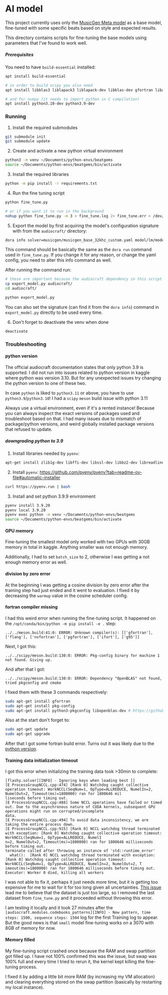 # AI model

This project currently uses only the [MusicGen Meta model](https://github.com/facebookresearch/audiocraft) as a base model, fine-tuned with some specific beats based on style and expected results.

This directory contains scripts for fine-tuning the base models using parameters that I've found to work well.

##### Prerequisites

You need to have `build-essential` installed:

```bash
apt install build-essential

# in order to build scipy you also need
apt install libblas3 liblapack3 liblapack-dev libblas-dev gfortran libatlas-base-dev

# and for numpy (it needs to import python in C compilation)
apt install python3.10-dev python3.9-dev
```

### Running

1. Install the required submodules

```bash
git submodule init
git submodule update
```

2. Create and activate a new python virtual environment

```bash
python3 -m venv ~/Documents/python-envs/beatgems
source ~/Documents/python-envs/beatgems/bin/activate
```

3. Install the required libraries

```bash
python -m pip install -r requirements.txt
```

4. Run the fine tuning script

```bash
python fine_tune.py

# or if you want it to run in the background
nohup python fine_tune.py -m 3 > fine_tune.log 2> fine_tune.err < /dev/null &
```

5. Export the model by first acquiring the model's configuration signature with from the `audiocraft/` directory:

```bash
dora info solver=musicgen/musicgen_base_32khz_custom.yaml model/lm/model_scale=small continue_from=//pretrained/facebook/musicgen-small conditioner=text2music dset=audio/custom
```

This command should be basically the same as the `dora run` command used in `fine_tune.py`. If you change it for any reason, or change the yaml config, you need to alter this info command as well.

After running the command run:

```bash
# these are important because the audiocraft dependency in this script expects to find the audiocraft/tmp/... directory
cp export_model.py audiocraft/
cd audiocraft/

python export_model.py
```

You can also set the signature (can find it from the `dora info`) command in `export_model.py` directly to be used every time.

6. Don't forget to deactivate the venv when done

```bash
deactivate
```

### Troubleshooting

#### python version

The official audiocraft documentation states that only python 3.9 is supported. I did not run into issues related to python version in kaggle where python was version 3.10. But for any unexpected issues try changing the python version to one of these two.

In case `python` is liked to `python3.11` or above, you have to use `python3.9`/`python3.10`! I had a `scipy` `meson` build issue with python 3.11

Always use a virtual environment, even if it's a rented instance! Because you can always inspect the exact versions of packages used and troubleshoot based on that. I had many issues due to mismatch of package/python versions, and weird globally installed package versions that refused to update.

##### downgrading python to 3.9

1. Install libraries needed by `pyenv`:

```bash
apt-get install zlib1g-dev libffi-dev libssl-dev libbz2-dev libreadline-dev libsqlite3-dev liblzma-dev libncurses-dev tk-dev
```

2. Install `pyenv`: https://github.com/pyenv/pyenv?tab=readme-ov-file#automatic-installer

```bash
curl https://pyenv.run | bash
```

3. Install and set python 3.9.9 environment

```bash
pyenv install 3.9.20
pyenv local 3.9.20
pyenv exec python -m venv ~/Documents/python-envs/beatgems
source ~/Documents/python-envs/beatgems/bin/activate
```

#### GPU memory

Fine-tuning the smallest model only worked with two GPUs with 30GB memory in total in kaggle. Anything smaller was not enough memory.

Additionally, I had to set `batch_size` to 2, otherwise I was getting a not enough memory error as well.

#### division by zero error

At the beginning I was getting a cosine division by zero error after the training step had just ended and it went to evaluation. I fixed it by decreasing the `warmup` value in the cosine scheduler config.

#### fortran compiler missing

I had this weird error when running the fine-tuning script. It happened on the `/opt/conda/bin/python -m pip install -e .` step:

```
../../meson.build:41:0: ERROR: Unknown compiler(s): [['gfortran'], ['flang'], ['nvfortran'], ['pgfortran'], ['ifort'], ['g95']]
```

Next, I got this:

```
../../scipy/meson.build:130:0: ERROR: Pkg-config binary for machine 1 not found. Giving up.
```

And after that I got:

```
../../scipy/meson.build:130:0: ERROR: Dependency "OpenBLAS" not found, tried pkgconfig and cmake
```

I fixed them with these 3 commands respectively:

```bash
sudo apt-get install gfortran
sudo apt-get install pkg-config
sudo apt-get install python3-pkgconfig libopenblas-dev # https://github.com/scipy/scipy/issues/16308#issuecomment-1647348653
```

Also at the start don't forget to:

```bash
sudo apt-get update
sudo apt-get upgrade
```

After that I got some fortran build error. Turns out it was likely due to the [python version](#python-version).

#### Training data initialization timeout

I got this error when initializing the training data took >30min to complete:

```
[flashy.solver][INFO] - Ignoring keys when loading best []
[E ProcessGroupNCCL.cpp:474] [Rank 0] Watchdog caught collective operation timeout: WorkNCCL(SeqNum=1, OpType=ALLREDUCE, NumelIn=2, NumelOut=2, Timeout(ms)=1800000) ran for 1800646 mil
liseconds before timing out.
[E ProcessGroupNCCL.cpp:488] Some NCCL operations have failed or timed out. Due to the asynchronous nature of CUDA kernels, subsequent GPU operations might run on corrupted/incomplete
data.
[E ProcessGroupNCCL.cpp:494] To avoid data inconsistency, we are taking the entire process down.
[E ProcessGroupNCCL.cpp:915] [Rank 0] NCCL watchdog thread terminated with exception: [Rank 0] Watchdog caught collective operation timeout: WorkNCCL(SeqNum=1, OpType=ALLREDUCE, NumelI
n=2, NumelOut=2, Timeout(ms)=1800000) ran for 1800646 milliseconds before timing out.
terminate called after throwing an instance of 'std::runtime_error'
  what():  [Rank 0] NCCL watchdog thread terminated with exception: [Rank 0] Watchdog caught collective operation timeout: WorkNCCL(SeqNum=1, OpType=ALLREDUCE, NumelIn=2, NumelOut=2, T
imeout(ms)=1800000) ran for 1800646 milliseconds before timing out.
Executor: Worker 0 died, killing all workers
```

I was not able to fix it, perhaps it just needs more time, but it is getting too expensive for me to wait for it for too long given all uncertainties.
[This issue](https://github.com/ultralytics/ultralytics/issues/1439) lead me to believe that the dataset is just too large, so I removed the last dataset from `fine_tune.py` and it proceeded without throwing this error.

I am testing it locally and it took 27 minutes after the `[audiocraft.modules.codebooks_patterns][INFO] - New pattern, time steps: 1500, sequence steps: 1504` log for the first Training log to appear. But the good news is that `small` model fine-tuning works on a 3070 with 8GB of memory for now.

#### Memory filled

My fine-tuning script crashed once because the RAM and swap partition got filled up. I have not 100% confirmed this was the issue, but swap was 100% full and every time I tried to rerun it, the kernel kept killing the fine-tuning process.

I fixed it by adding a little bit more RAM (by increasing my VM allocation) and clearing everything stored on the swap partition (basically by restarting my local instance).
